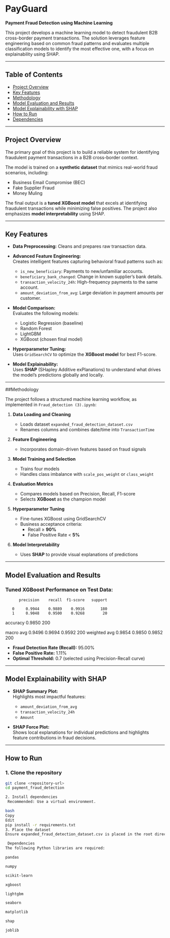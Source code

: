 # PayGuard

**Payment Fraud Detection using Machine Learning**

This project develops a machine learning model to detect fraudulent B2B cross-border payment transactions. The solution leverages feature engineering based on common fraud patterns and evaluates multiple classification models to identify the most effective one, with a focus on explainability using SHAP.

---

## Table of Contents

- [Project Overview](#project-overview)  
- [Key Features](#key-features)  
- [Methodology](#methodology)  
- [Model Evaluation and Results](#model-evaluation-and-results)  
- [Model Explainability with SHAP](#model-explainability-with-shap)  
- [How to Run](#how-to-run)  
- [Dependencies](#dependencies)  

---

## Project Overview

The primary goal of this project is to build a reliable system for identifying fraudulent payment transactions in a B2B cross-border context.

The model is trained on a **synthetic dataset** that mimics real-world fraud scenarios, including:

- Business Email Compromise (BEC)
- Fake Supplier Fraud
- Money Muling

The final output is a **tuned XGBoost model** that excels at identifying fraudulent transactions while minimizing false positives. The project also emphasizes **model interpretability** using SHAP.

---

## Key Features

- **Data Preprocessing:** Cleans and prepares raw transaction data.
  
- **Advanced Feature Engineering:**  
  Creates intelligent features capturing behavioral fraud patterns such as:
  
  - `is_new_beneficiary`: Payments to new/unfamiliar accounts.
  - `beneficiary_bank_changed`: Change in known supplier’s bank details.
  - `transaction_velocity_24h`: High-frequency payments to the same account.
  - `amount_deviation_from_avg`: Large deviation in payment amounts per customer.

- **Model Comparison:**  
  Evaluates the following models:
  - Logistic Regression (baseline)
  - Random Forest
  - LightGBM
  - XGBoost (chosen final model)

- **Hyperparameter Tuning:**  
  Uses `GridSearchCV` to optimize the **XGBoost model** for best F1-score.

- **Model Explainability:**  
  Uses **SHAP** (SHapley Additive exPlanations) to understand what drives the model’s predictions globally and locally.

---

##Methodology

The project follows a structured machine learning workflow, as implemented in `Fraud_detection (3).ipynb`:

1. **Data Loading and Cleaning**  
   - Loads dataset `expanded_fraud_detection_dataset.csv`
   - Renames columns and combines date/time into `TransactionTime`

2. **Feature Engineering**  
   - Incorporates domain-driven features based on fraud signals

3. **Model Training and Selection**  
   - Trains four models
   - Handles class imbalance with `scale_pos_weight` or `class_weight`

4. **Evaluation Metrics**  
   - Compares models based on Precision, Recall, F1-score
   - Selects **XGBoost** as the champion model

5. **Hyperparameter Tuning**  
   - Fine-tunes XGBoost using GridSearchCV  
   - Business acceptance criteria:
     - Recall ≥ **90%**
     - False Positive Rate < **5%**

6. **Model Interpretability**  
   - Uses **SHAP** to provide visual explanations of predictions

---

## Model Evaluation and Results

### Tuned XGBoost Performance on Test Data:
          precision    recall  f1-score   support

       0     0.9944    0.9889    0.9916       180
       1     0.9048    0.9500    0.9268        20

accuracy                         0.9850       200

macro avg 0.9496 0.9694 0.9592 200
weighted avg 0.9854 0.9850 0.9852 200


- **Fraud Detection Rate (Recall):** 95.00%  
- **False Positive Rate:** 1.11%  
- **Optimal Threshold:** 0.7 (selected using Precision-Recall curve)

---

## Model Explainability with SHAP

- **SHAP Summary Plot:**  
  Highlights most impactful features:
  - `amount_deviation_from_avg`
  - `transaction_velocity_24h`
  - `Amount`

- **SHAP Force Plot:**  
  Shows local explanations for individual predictions and highlights feature contributions in fraud decisions.

---

##  How to Run

### 1. Clone the repository

```bash
git clone <repository-url>
cd payment_fraud_detection

2. Install dependencies
 Recommended: Use a virtual environment.

bash
Copy
Edit
pip install -r requirements.txt
3. Place the dataset
Ensure expanded_fraud_detection_dataset.csv is placed in the root directory.

 Dependencies
The following Python libraries are required:

pandas

numpy

scikit-learn

xgboost

lightgbm

seaborn

matplotlib

shap

joblib
